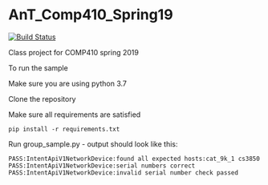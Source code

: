 # AnT_Comp410_Spring19

[![Build Status](https://travis-ci.com/ccannon94/AnT_Comp410_Spring19.svg?branch=sprint_2)](https://travis-ci.com/ccannon94/AnT_Comp410_Spring19)

Class project for COMP410 spring 2019 

To run the sample

Make sure you are using python 3.7

Clone the repository

Make sure all requirements are satisfied
   
    pip install -r requirements.txt
    
Run group_sample.py - output should look like this:

    PASS:IntentApiV1NetworkDevice:found all expected hosts:cat_9k_1 cs3850
    PASS:IntentApiV1NetworkDevice:serial numbers correct
    PASS:IntentApiV1NetworkDevice:invalid serial number check passed
